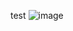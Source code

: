 test
![image](https://github.com/TempleS19CIS3296-01/individual-subject-proposal-lynx11111/blob/master/Qunchao%20Zhou_%20food%20order%20system.png)

